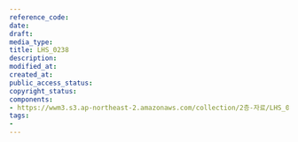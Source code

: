 ```yaml
---
reference_code: 
date: 
draft: 
media_type: 
title: LHS_0238
description: 
modified_at: 
created_at: 
public_access_status: 
copyright_status: 
components:
- https://wwm3.s3.ap-northeast-2.amazonaws.com/collection/2층-자료/LHS_0238.jpg
tags:
- 
---
```

